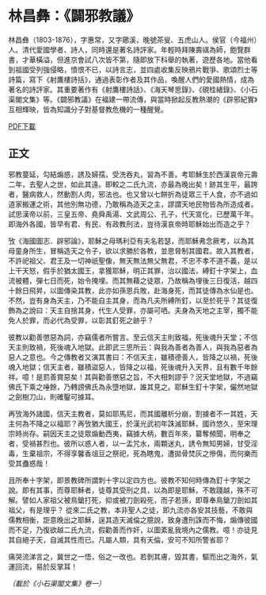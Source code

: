 # 林昌彝：《闢邪教議》

林昌彝（1803-1876），字惠常，又字薌溪，晚號茶叟、五虎山人。侯官（今福州）人。清代愛國學者、詩人，同時還是著名詩評家。年輕時拜陳壽祺為師，飽覽群書，才華橫溢，但進京會試八次皆不第，隨即放下科舉的執著，遊歷各地。當他看到祖國受列強侵略，憤恨不已，以詩言志，並四處收集反映鴉片戰爭、歌頌烈士等詩篇，寫下《射鷹樓詩括》，通過表彰作者及其作品，喚醒人們的愛國熱情，成為著名的詩評家。其重要著作有《射鷹樓詩話》、《海天琴思錄》、《硯桂緒錄》、《小石渠閣文集》等。《闢邪教議》在福建一帶流傳，與當時掀起反教熱潮的《辟邪紀實》互相輝映，皆為知識分子對基督教危機的一種醒覺。

[PDF下載](闢邪教議.)

## 正文

邪教蔓延，勾結煽惑，誘及婦孺，受洗吞丸，習為不善。考耶穌生於西漢哀帝元壽二年，去聖人之世，如此其遠。即較之二氏九流，亦最為晚出矣！跡其生平，最誇者，醫病救人，然動割人肉，邪法也。也又曾以七餅折為徒眾三千人食，亦不過如道家搬運之術，其他別無功德，乃敢稱為造天之主，謬謂天地民物皆為所造成者。試思漢帝以前，三皇五帝、堯舜禹湯、文武周公、孔子，代天宣化，已歷萬千年。即海外各國，皆早有君、有民、有政教刑法，豈待漢哀帝時耶穌始出而造之乎？

攷《海國圖志．辟邪論》，耶穌之母瑪利亞有夫名若瑟，而耶穌弗念厥考，以為其母童身所生，冒稱造天之令子，欲以求勝於各教，並思脅制其國君。故入其教者，不許祀祖父、君王及一切神祇聖像，無天無法無父無君，不忠不孝不道不義，是以上干天怒，假手於猶太國王，拿獲耶穌，明正其罪，治以國法，縛釘十字架上，血流被體，彈七日而死，始令掩埋。而其無藉之徒眾，乃故稱為埋後三日復活，越四十餘日飛昇，以圖傳染其教，此亦如孫恩兵敗，赴海身死，而其徒傳為水仙是也。不然，豈有身為天主，乃不能自主其身，而為凡夫所縛所釘，以至於死乎？其徒復飾為之說曰：天主自捨其身，代生人受罪，亦屬可哂。夫身為天地之主宰，獨不能免人於罪，而必代為受罪，以彰其釘死之跡乎？

彼教以勸善懲惡為詞，亦竊儒者所嘗言。至云信天主則致福，死後魂升天堂；不信天主則致禍，死後魂入地獄。此即武三思所云：與我為善者為善人，與我為惡者為惡人之意也。今之傳教者又演其書曰：不信天主，雖積德善人，皆降之以禍，死後魂入地獄；信天主者，雖積盜惡人，皆降之以福，死後魂升入天界，且有數千年餘祥。噫！是罰善賞惡矣！其與勸善懲惡之旨，不大相刺謬乎？況天堂地獄，不過竊佛氏下乘之唾餘，乃轉謗佛氏為永墮地獄，誰其見之。耶穌生釘十字架，儼然地獄之劍樹刀山，則確鑿可據耳。

再攷海外諸國，信天主教者，莫如耶馬尼，而其國離析分崩，割據者不一其姓，天主何為不降之以福耶？再攷猶大國王，於漢光武初年誅滅耶穌，國祚悠久，至宋理宗時尚存。嗣因天主之徒眾煽動西夷，竊據大柄，數百年來，纂奪頻聞，明奉之者，受禍甚烈也。彼所以惑人者，以一盂咒水，兩顆迷丸，誘令無知男婦，甘受淫毒，生棄祖宗，不得享馨香俎豆之祭祀，死為瞎鬼，遭拋骨焚灰之慘傷，而何樂而受其蠱惑哉！

且所奉十字架，即景教碑所謂刺十字以定四方也。彼教不知何時傳為釘十字架之說。即有其事，而尊耶穌者，徒尊其受刑之具，以為即是耶穌，不敢踐越，殊不可解。譬如人家祖父被鳥鎗打死，抑或被刀劍殺死，而子若孫，即尊奉鳥鎗刀劍如其祖父，有是理乎？
從來二氏之教，本非聖人之徒，即九流亦各安其技藝，不敢與儒教相衡，詎意晚出之耶穌，逞其造天滅倫之臆說，致身遭刑誅而不悔，煽傳彼國而不足，乃復欲越二氏九流，假勸善而作奸，以圖紊亂我境內之儒教。噫！亦徒見其自絕子天，自滅其性而已。凡屬人類，具有天倫，安可不知所警省耶？

痛哭流涕言之，冀世之一悟，俗之一改也。若剝其膚，毀其書，驅而出之海外，氣運回流，易於反掌耳！

*（載於《小石渠閣文集》卷一）*
